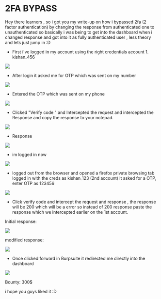 # 2FA BYPASS 

Hey there learners , so i got you my write-up on how i bypassed 2fa (2 factor authentication)  by changing the response from authenticated one to unauthenticated so basically i was being to get into the dashboard when i changed response and got into it as fully authenticated user , less theory and lets just jump in :D

* First i've logged in my account using the right credentials account 1. kishan_456

![](1.png)

* After login it asked me for OTP which was sent on my number

![](2.png)

* Entered  the OTP which was sent on my phone 

![](3.png)

* Clicked "Verify code " and Intercepted the request and intercepted the Response and copy the response to your notepad.

![](4.png)

* Response 
 
 ![](5.png)

* im logged in now
 
 ![](6.png)

* logged out from the browser and opened a firefox private browsing tab
logged in with the creds as kishan_123 (2nd account)
it asked for a OTP, enter OTP as 123456

![](7.png)

* Click verify code and intercept the request and response , the response will be 200 which will be a error so instead of 200 response paste the response which we intercepted earlier on the 1st account.

Initial response:

![](8.png)

modified response:

![](9.png)

* Once clicked forward in Burpsuite it redirected me directly into the dashboard 

![](10.png)

Bounty: 300$ 

i hope you guys liked it :D
